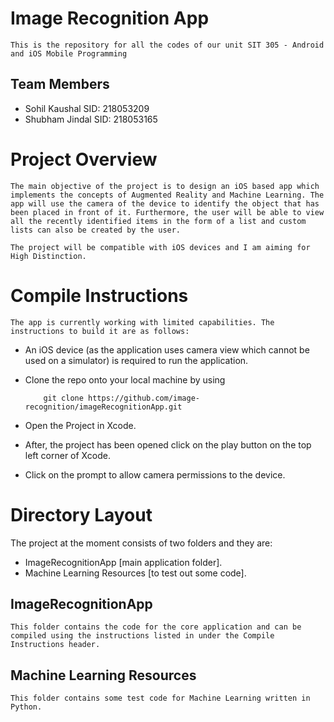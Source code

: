 # Image Recognition App
	This is the repository for all the codes of our unit SIT 305 - Android and iOS Mobile Programming

## Team Members
- Sohil Kaushal SID: 218053209
- Shubham Jindal SID: 218053165

# Project Overview
	The main objective of the project is to design an iOS based app which implements the concepts of Augmented Reality and Machine Learning. The app will use the camera of the device to identify the object that has been placed in front of it. Furthermore, the user will be able to view all the recently identified items in the form of a list and custom lists can also be created by the user.

	The project will be compatible with iOS devices and I am aiming for High Distinction.

# Compile Instructions
    The app is currently working with limited capabilities. The instructions to build it are as follows:
- An iOS device (as the application uses camera view which cannot be used on a simulator) is required to run the application.

- Clone the repo onto your local machine by using
	```
		git clone https://github.com/image-recognition/imageRecognitionApp.git
	```
- Open the Project in Xcode.

- After, the project has been opened click on the play button on the top left corner of Xcode.

- Click on the prompt to allow camera permissions to the device.

# Directory Layout
The project at the moment consists of two folders and they are:
- ImageRecognitionApp [main application folder].
- Machine Learning Resources [to test out some code].

## ImageRecognitionApp
	This folder contains the code for the core application and can be compiled using the instructions listed in under the Compile Instructions header.

## Machine Learning Resources
	This folder contains some test code for Machine Learning written in Python.
